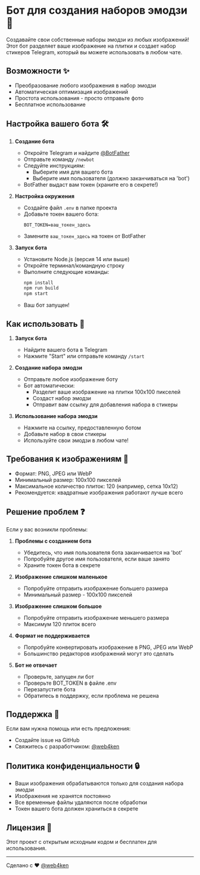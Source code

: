 # Бот для создания наборов эмодзи 🤖

Создавайте свои собственные наборы эмодзи из любых изображений! Этот бот разделяет ваше изображение на плитки и создает набор стикеров Telegram, который вы можете использовать в любом чате.

## Возможности ✨

- Преобразование любого изображения в набор эмодзи
- Автоматическая оптимизация изображений
- Простота использования - просто отправьте фото
- Бесплатное использование

## Настройка вашего бота 🛠️

1. **Создание бота**
   - Откройте Telegram и найдите [@BotFather](https://t.me/botfather)
   - Отправьте команду `/newbot`
   - Следуйте инструкциям:
     - Выберите имя для вашего бота
     - Выберите имя пользователя (должно заканчиваться на 'bot')
   - BotFather выдаст вам токен (храните его в секрете!)

2. **Настройка окружения**
   - Создайте файл `.env` в папке проекта
   - Добавьте токен вашего бота:
     ```
     BOT_TOKEN=ваш_токен_здесь
     ```
   - Замените `ваш_токен_здесь` на токен от BotFather

3. **Запуск бота**
   - Установите Node.js (версия 14 или выше)
   - Откройте терминал/командную строку
   - Выполните следующие команды:
     ```bash
     npm install
     npm run build
     npm start
     ```
   - Ваш бот запущен!

## Как использовать 🚀

1. **Запуск бота**
   - Найдите вашего бота в Telegram
   - Нажмите "Start" или отправьте команду `/start`

2. **Создание набора эмодзи**
   - Отправьте любое изображение боту
   - Бот автоматически:
     - Разделит ваше изображение на плитки 100x100 пикселей
     - Создаст набор эмодзи
     - Отправит вам ссылку для добавления набора в стикеры

3. **Использование набора эмодзи**
   - Нажмите на ссылку, предоставленную ботом
   - Добавьте набор в свои стикеры
   - Используйте свои эмодзи в любом чате!

## Требования к изображениям 📝

- Формат: PNG, JPEG или WebP
- Минимальный размер: 100x100 пикселей
- Максимальное количество плиток: 120 (например, сетка 10x12)
- Рекомендуется: квадратные изображения работают лучше всего

## Решение проблем ❓

Если у вас возникли проблемы:

1. **Проблемы с созданием бота**
   - Убедитесь, что имя пользователя бота заканчивается на 'bot'
   - Попробуйте другое имя пользователя, если ваше занято
   - Храните токен бота в секрете

2. **Изображение слишком маленькое**
   - Попробуйте отправить изображение большего размера
   - Минимальный размер - 100x100 пикселей

3. **Изображение слишком большое**
   - Попробуйте отправить изображение меньшего размера
   - Максимум 120 плиток всего

4. **Формат не поддерживается**
   - Попробуйте конвертировать изображение в PNG, JPEG или WebP
   - Большинство редакторов изображений могут это сделать

5. **Бот не отвечает**
   - Проверьте, запущен ли бот
   - Проверьте BOT_TOKEN в файле .env
   - Перезапустите бота
   - Обратитесь в поддержку, если проблема не решена

## Поддержка 💬

Если вам нужна помощь или есть предложения:
- Создайте issue на GitHub
- Свяжитесь с разработчиком: [@web4ken](https://t.me/web4ken)

## Политика конфиденциальности 🔒

- Ваши изображения обрабатываются только для создания набора эмодзи
- Изображения не хранятся постоянно
- Все временные файлы удаляются после обработки
- Токен вашего бота должен храниться в секрете

## Лицензия 📄

Этот проект с открытым исходным кодом и бесплатен для использования.

---

Сделано с ❤️ [@web4ken](https://t.me/web4ken)
